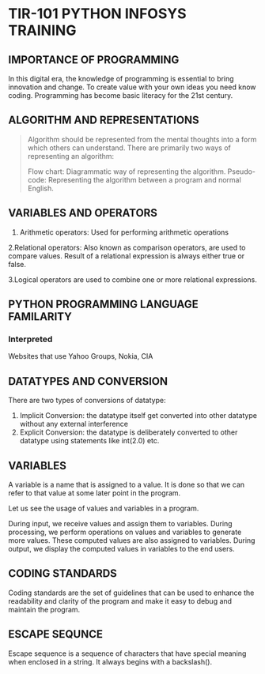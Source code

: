 # TIR-101 PYTHON INFOSYS TRAINING 

## IMPORTANCE OF PROGRAMMING
In this digital era, the knowledge of programming is essential to bring innovation and change. To create value with your own ideas you need know coding. Programming has become basic literacy for the 21st century.
  
## ALGORITHM AND REPRESENTATIONS
>Algorithm should be represented from the mental thoughts into a form which others can understand. There are primarily two ways of representing an algorithm:
>
>Flow chart: Diagrammatic way of representing the algorithm.
>Pseudo-code: Representing the algorithm between a program and normal English.</p>

## VARIABLES AND OPERATORS
1. Arithmetic operators: Used for performing arithmetic operations


2.Relational operators: Also known as comparison operators, are used to compare values. Result of a relational expression is always either true or false.


3.Logical operators are used to combine one or more relational expressions.

 
## PYTHON PROGRAMMING LANGUAGE FAMILARITY

### Interpreted
Websites that use
Yahoo Groups, Nokia, CIA  

## DATATYPES AND CONVERSION

There are two types of conversions of datatype:
1. Implicit Conversion: the datatype itself get converted into other datatype without any external interference
2. Explicit Conversion: the datatype is deliberately converted to other datatype using statements like int(2.0) etc. 


## VARIABLES
A variable is a name that is assigned to a value. It is done so that we can refer to that value at some later point in the program.

Let us see the usage of values and variables in a program.

During input, we receive values and assign them to variables.
During processing, we perform operations on values and variables to generate more values. These computed values are also assigned to variables.
During output, we display the computed values in variables to the end users.

## CODING STANDARDS

Coding standards are the set of guidelines that can be used to enhance the readability and clarity of the program and make it easy to debug and maintain the program.

## ESCAPE SEQUNCE
Escape sequence is a sequence of characters that have special meaning when enclosed in a string. It always begins with a backslash(\).
